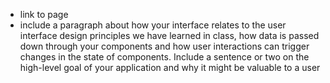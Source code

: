 - link to page
- include a paragraph about how your interface relates to the user interface design principles we have learned in class, how data is passed down through your components and how user interactions can trigger changes in the state of components. Include a sentence or two on the 
high-level goal of your application and why it might be valuable to a user
